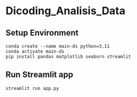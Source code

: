 # Dicoding_Analisis_Data

## Setup Environment

```
conda create --name main-ds python=3.11
conda activate main-ds
pip install pandas matplotlib seaborn streamlit
```

## Run Streamlit app

```
streamlit run app.py
```

